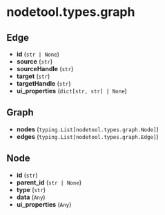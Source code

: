 # nodetool.types.graph

## Edge

- **id** (`str | None`)
- **source** (`str`)
- **sourceHandle** (`str`)
- **target** (`str`)
- **targetHandle** (`str`)
- **ui_properties** (`dict[str, str] | None`)

## Graph

- **nodes** (`typing.List[nodetool.types.graph.Node]`)
- **edges** (`typing.List[nodetool.types.graph.Edge]`)

## Node

- **id** (`str`)
- **parent_id** (`str | None`)
- **type** (`str`)
- **data** (`Any`)
- **ui_properties** (`Any`)

